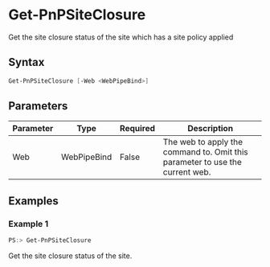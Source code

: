 # Get-PnPSiteClosure
Get the site closure status of the site which has a site policy applied
## Syntax
```powershell
Get-PnPSiteClosure [-Web <WebPipeBind>]
```


## Parameters
Parameter|Type|Required|Description
---------|----|--------|-----------
|Web|WebPipeBind|False|The web to apply the command to. Omit this parameter to use the current web.|
## Examples

### Example 1
```powershell
PS:> Get-PnPSiteClosure
```
Get the site closure status of the site.
